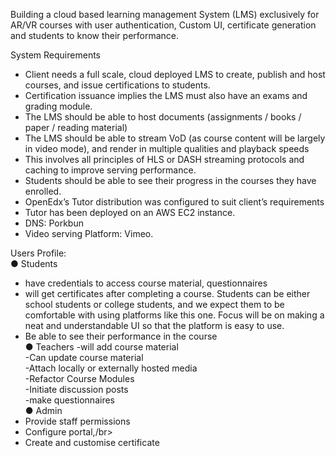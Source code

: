 Building a cloud based learning management System (LMS) exclusively for AR/VR
courses with user authentication, Custom UI, certificate generation and students to
know their performance.

System Requirements
- Client needs a full scale, cloud deployed LMS to create, publish and host
courses, and issue certifications to students.
- Certification issuance implies the LMS must also have an exams and grading
module.
- The LMS should be able to host documents (assignments / books / paper /
reading material)
- The LMS should be able to stream VoD (as course content will be largely in
video mode), and render in multiple qualities and playback speeds
- This involves all principles of HLS or DASH streaming protocols and
caching to improve serving performance.
- Students should be able to see their progress in the courses they have
enrolled.
- OpenEdx’s Tutor distribution was configured to suit client’s requirements
- Tutor has been deployed on an AWS EC2 instance.
- DNS: Porkbun
- Video serving Platform: Vimeo.

Users Profile:</br>
● Students </br>
- have credentials to access course material, questionnaires</br>
- will get certificates after completing a course. Students can be either
school students or college students, and we expect them to be
comfortable with using platforms like this one. Focus will be on making
a neat and understandable UI so that the platform is easy to use.</br>
- Be able to see their performance in the course</br>
● Teachers
 -will add course material</br>
 -Can update course material</br>
 -Attach locally or externally hosted media</br>
 -Refactor Course Modules</br>
 -Initiate discussion posts</br>
 -make questionnaires</br>
● Admin
 - Provide staff permissions</br>
 - Configure portal,/br>
 - Create and customise certificate</br>
